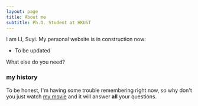 ```yaml
---
layout: page
title: About me
subtitle: Ph.D. Student at HKUST
---
```


I am LI, Suyi. My personal website is in construction now:

- To be updated

What else do you need?

### my history

To be honest, I'm having some trouble remembering right now, so why don't you just watch [my movie](http://en.wikipedia.org/wiki/The_Princess_Bride_%28film%29) and it will answer **all** your questions.
